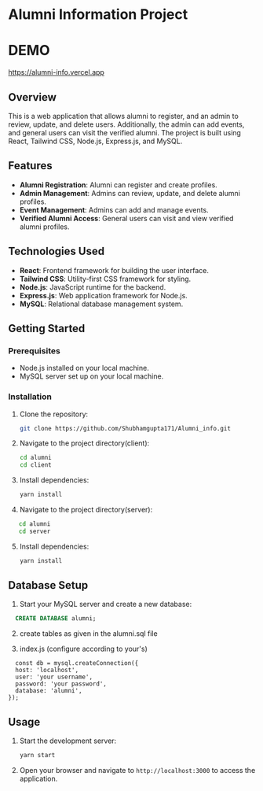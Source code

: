 # Alumni Information Project

# DEMO
  https://alumni-info.vercel.app

  
## Overview

This is a web application that allows alumni to register, and an admin to review, update, and delete users. 
Additionally, the admin can add events, and general users can visit the verified alumni. 
The project is built using React, Tailwind CSS, Node.js, Express.js, and MySQL.

## Features

- **Alumni Registration**: Alumni can register and create profiles.
- **Admin Management**: Admins can review, update, and delete alumni profiles.
- **Event Management**: Admins can add and manage events.
- **Verified Alumni Access**: General users can visit and view verified alumni profiles.

## Technologies Used

- **React**: Frontend framework for building the user interface.
- **Tailwind CSS**: Utility-first CSS framework for styling.
- **Node.js**: JavaScript runtime for the backend.
- **Express.js**: Web application framework for Node.js.
- **MySQL**: Relational database management system.

## Getting Started

### Prerequisites

- Node.js installed on your local machine.
- MySQL server set up on your local machine.

### Installation

1. Clone the repository:

   ```bash
   git clone https://github.com/Shubhamgupta171/Alumni_info.git
   

2. Navigate to the project directory(client):

   ```bash
   cd alumni
   cd client
   ```

3. Install dependencies:

   ```bash
   yarn install
   ```
   
4. Navigate to the project directory(server):
   
```bash
   cd alumni
   cd server
   ```

5. Install dependencies:

   ```bash
   yarn install
   ```
   
   
## Database Setup

1. Start your MySQL server and create a new database:

```sql
  CREATE DATABASE alumni;
```

2. create tables as given in the alumni.sql file

3. index.js (configure according to your's)

```
  const db = mysql.createConnection({
  host: 'localhost',
  user: 'your username',
  password: 'your password',
  database: 'alumni',
});
```

## Usage

1. Start the development server:

   ```bash
   yarn start
   ```

2. Open your browser and navigate to `http://localhost:3000` to access the application.
